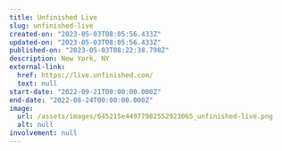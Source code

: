 ```yaml
---
title: Unfinished Live
slug: unfinished-live
created-on: "2023-05-03T08:05:56.433Z"
updated-on: "2023-05-03T08:05:56.433Z"
published-on: "2023-05-03T08:22:38.798Z"
description: New York, NY
external-link:
  href: https://live.unfinished.com/
  text: null
start-date: "2022-09-21T00:00:00.000Z"
end-date: "2022-08-24T00:00:00.000Z"
image:
  url: /assets/images/645215e44977982552923065_unfinished-live.png
  alt: null
involvement: null
---
```

